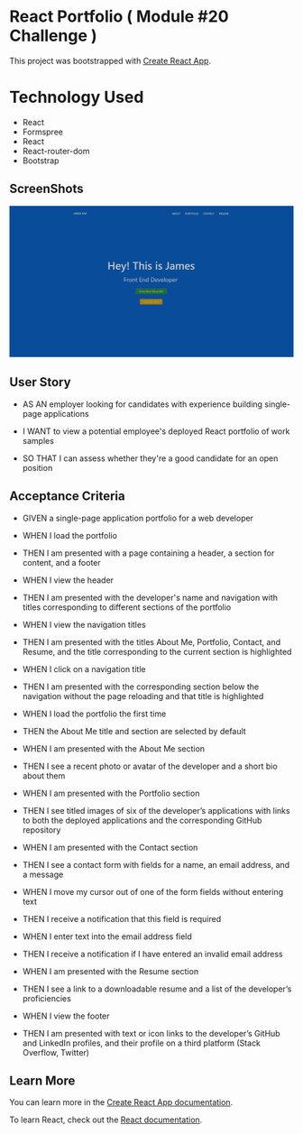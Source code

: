 # React Portfolio ( Module #20 Challenge )

This project was bootstrapped with [Create React App](https://github.com/facebook/create-react-app).

# Technology Used

- React
- Formspree
- React
- React-router-dom
- Bootstrap

## ScreenShots

![frontPage](/assets/images/screenShot.jpg)

## User Story

- AS AN employer looking for candidates with experience building
  single-page applications

- I WANT to view a potential employee's deployed React portfolio of work samples

- SO THAT I can assess whether they're a good candidate for an open position

## Acceptance Criteria

- GIVEN a single-page application portfolio for a web developer

- WHEN I load the portfolio

- THEN I am presented with a page containing a header, a section for content, and a footer

- WHEN I view the header

- THEN I am presented with the developer's name and navigation with titles corresponding to different sections of the portfolio

- WHEN I view the navigation titles

- THEN I am presented with the titles About Me, Portfolio, Contact, and Resume, and the title corresponding to the current section is highlighted

- WHEN I click on a navigation title

- THEN I am presented with the corresponding section below the navigation without the page reloading and that title is highlighted

- WHEN I load the portfolio the first time

- THEN the About Me title and section are selected by default

- WHEN I am presented with the About Me section

- THEN I see a recent photo or avatar of the developer and a short bio about them

- WHEN I am presented with the Portfolio section

- THEN I see titled images of six of the developer’s applications with links to both the deployed applications and the corresponding GitHub repository

- WHEN I am presented with the Contact section

- THEN I see a contact form with fields for a name, an email address, and a message

- WHEN I move my cursor out of one of the form fields without entering text

- THEN I receive a notification that this field is required

- WHEN I enter text into the email address field

- THEN I receive a notification if I have entered an invalid email address

- WHEN I am presented with the Resume section

- THEN I see a link to a downloadable resume and a list of the developer’s proficiencies

- WHEN I view the footer

- THEN I am presented with text or icon links to the developer’s GitHub and LinkedIn profiles, and their profile on a third platform (Stack Overflow, Twitter)

## Learn More

You can learn more in the [Create React App documentation](https://facebook.github.io/create-react-app/docs/getting-started).

To learn React, check out the [React documentation](https://reactjs.org/).

